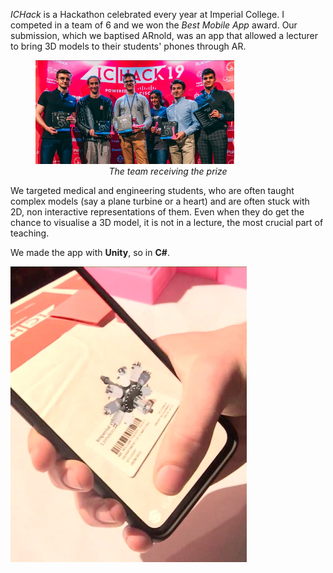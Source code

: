 _ICHack_ is a Hackathon celebrated every year at Imperial College. I competed in a team of 6 and we won
the _Best Mobile App_ award.
Our submission, which we baptised ARnold, was an app that allowed a lecturer to bring 3D models to their
students' phones through AR.

<figure>
<img src="assets/ichackWin.jpeg" class="centered border-radius" style="width: min(75%, 450px)"/>
<figcaption align = "center"><i>The team receiving the prize</i></figcaption>
</figure>

We targeted medical and engineering students, who are often taught
complex models (say a plane turbine or a heart) and are often stuck with 2D, non interactive representations
of them. Even when they do get the chance to visualise a 3D model, it is not in a lecture, the most crucial
part of teaching.

We made the app with **Unity**, so in **C#**.

<img src="assets/ichack.jpeg" class="centered border-radius" style="width: min(75%, 450px)"/>
